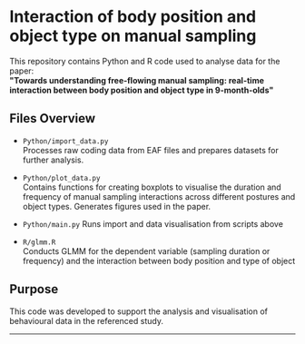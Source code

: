 # Interaction of body position and object type on manual sampling

This repository contains Python and R code used to analyse data for the paper:  
**"Towards understanding free-flowing manual sampling: real-time interaction between body position and object type in 9-month-olds"**  

## Files Overview

- `Python/import_data.py`  
  Processes raw coding data from EAF files and prepares datasets for further analysis.

- `Python/plot_data.py`  
  Contains functions for creating boxplots to visualise the duration and frequency of manual sampling interactions across different postures and object types. Generates figures used in the paper.
  
- `Python/main.py` 
  Runs import and data visualisation from scripts above
  
- `R/glmm.R`  
  Conducts GLMM for the dependent variable (sampling duration or frequency) and the interaction between body position and type of object
  
## Purpose

This code was developed to support the analysis and visualisation of behavioural data in the referenced study.

---

 
